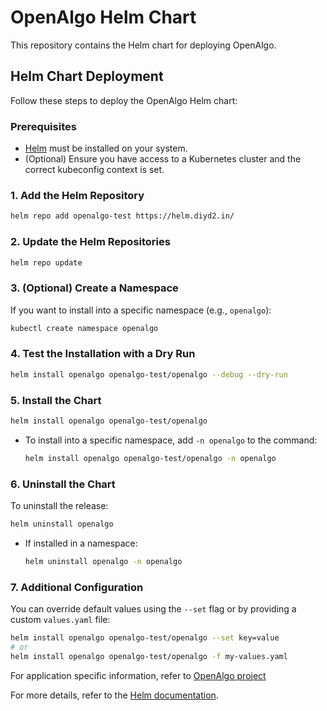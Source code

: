 # OpenAlgo Helm Chart

This repository contains the Helm chart for deploying OpenAlgo.

## Helm Chart Deployment

Follow these steps to deploy the OpenAlgo Helm chart:

### Prerequisites

- [Helm](https://helm.sh/docs/intro/install/) must be installed on your system.
- (Optional) Ensure you have access to a Kubernetes cluster and the correct kubeconfig context is set.

### 1. Add the Helm Repository

```sh
helm repo add openalgo-test https://helm.diyd2.in/
```

### 2. Update the Helm Repositories

```sh
helm repo update
```

### 3. (Optional) Create a Namespace

If you want to install into a specific namespace (e.g., `openalgo`):

```sh
kubectl create namespace openalgo
```

### 4. Test the Installation with a Dry Run

```sh
helm install openalgo openalgo-test/openalgo --debug --dry-run
```

### 5. Install the Chart

```sh
helm install openalgo openalgo-test/openalgo
```

- To install into a specific namespace, add `-n openalgo` to the command:

  ```sh
  helm install openalgo openalgo-test/openalgo -n openalgo
  ```

### 6. Uninstall the Chart

To uninstall the release:

```sh
helm uninstall openalgo
```

- If installed in a namespace:

  ```sh
  helm uninstall openalgo -n openalgo
  ```

### 7. Additional Configuration

You can override default values using the `--set` flag or by providing a custom `values.yaml` file:

```sh
helm install openalgo openalgo-test/openalgo --set key=value
# or
helm install openalgo openalgo-test/openalgo -f my-values.yaml
```

For application specific information, refer to [OpenAlgo project](https://openalgo.in)

For more details, refer to the [Helm documentation](https://helm.sh/docs/).


